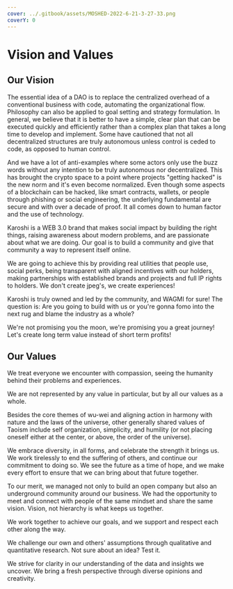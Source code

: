 ```yaml
---
cover: ../.gitbook/assets/MOSHED-2022-6-21-3-27-33.png
coverY: 0
---
```


# Vision and Values

## Our Vision

The essential idea of a DAO is to replace the centralized overhead of a conventional business with code, automating the organizational flow. Philosophy can also be applied to goal setting and strategy formulation. In general, we believe that it is better to have a simple, clear plan that can be executed quickly and efficiently rather than a complex plan that takes a long time to develop and implement. Some have cautioned that not all decentralized structures are truly autonomous unless control is ceded to code, as opposed to human control.&#x20;

And we have a lot of anti-examples where some actors only use the buzz words without any intention to be truly autonomous nor decentralized. This has brought the crypto space to a point where projects "getting hacked" is the new norm and it's even become normalized. Even though some aspects of a blockchain can be hacked, like smart contracts, wallets, or people through phishing or social engineering, the underlying fundamental are secure and with over a decade of proof. It all comes down to human factor and the use of technology.

Karoshi is a WEB 3.0 brand that makes social impact by building the right things, raising awareness about modern problems, and are passionate about what we are doing. Our goal is to build a community and give that community a way to represent itself online.

We are going to achieve this by providing real utilities that people use, social perks, being transparent with aligned incentives with our holders, making partnerships with established brands and projects and full IP rights to holders. We don't create jpeg's, we create experiences!

Karoshi is truly owned and led by the community, and WAGMI for sure! The question is: Are you going to build with us or you're gonna fomo into the next rug and blame the industry as a whole?

We're not promising you the moon, we're promising you a great journey! Let's create long term value instead of short term profits!

## Our Values



We treat everyone we encounter with compassion, seeing the humanity behind their problems and experiences.

We are not represented by any value in particular, but by all our values as a whole.

Besides the core themes of wu-wei and aligning action in harmony with nature and the laws of the universe, other generally shared values of Taoism include self organization, simplicity, and humility (or not placing oneself either at the center, or above, the order of the universe).

We embrace diversity, in all forms, and celebrate the strength it brings us. We work tirelessly to end the suffering of others, and continue our commitment to doing so. We see the future as a time of hope, and we make every effort to ensure that we can bring about that future together.

To our merit, we managed not only to build an open company but also an underground community around our business. We had the opportunity to meet and connect with people of the same mindset and share the same vision. Vision, not hierarchy is what keeps us together.

We work together to achieve our goals, and we support and respect each other along the way.

We challenge our own and others' assumptions through qualitative and quantitative research. Not sure about an idea? Test it.

We strive for clarity in our understanding of the data and insights we uncover. We bring a fresh perspective through diverse opinions and creativity.


